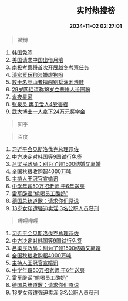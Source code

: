 <div align="center"><h2>实时热搜榜</h2><h4>2024-11-02 02:27:01</h4></div>

> 微博  

1. [韩国免签](https://s.weibo.com/weibo?q=%E9%9F%A9%E5%9B%BD%E5%85%8D%E7%AD%BE&t=31&band_rank=1&Refer=top)<br />
2. [美国请求中国出借月壤](https://s.weibo.com/weibo?q=%23%E7%BE%8E%E5%9B%BD%E8%AF%B7%E6%B1%82%E4%B8%AD%E5%9B%BD%E5%87%BA%E5%80%9F%E6%9C%88%E5%A3%A4%23&t=31&band_rank=2&Refer=top)<br />
3. [南极考察将首次开展越冬考察任务](https://s.weibo.com/weibo?q=%23%E5%8D%97%E6%9E%81%E8%80%83%E5%AF%9F%E5%B0%86%E9%A6%96%E6%AC%A1%E5%BC%80%E5%B1%95%E8%B6%8A%E5%86%AC%E8%80%83%E5%AF%9F%E4%BB%BB%E5%8A%A1%23&t=31&band_rank=3&Refer=top)<br />
4. [潘宏爱玩狗涉嫌虐狗吗](https://s.weibo.com/weibo?q=%23%E6%BD%98%E5%AE%8F%E7%88%B1%E7%8E%A9%E7%8B%97%E6%B6%89%E5%AB%8C%E8%99%90%E7%8B%97%E5%90%97%23&t=31&band_rank=4&Refer=top)<br />
5. [数十名登山者擅闯别墅泳池洗鞋](https://s.weibo.com/weibo?q=%23%E6%95%B0%E5%8D%81%E5%90%8D%E7%99%BB%E5%B1%B1%E8%80%85%E6%93%85%E9%97%AF%E5%88%AB%E5%A2%85%E6%B3%B3%E6%B1%A0%E6%B4%97%E9%9E%8B%23&t=31&band_rank=5&Refer=top)<br />
6. [29岁网红谎称18岁立悲惨人设圈粉](https://s.weibo.com/weibo?q=%2329%E5%B2%81%E7%BD%91%E7%BA%A2%E8%B0%8E%E7%A7%B018%E5%B2%81%E7%AB%8B%E6%82%B2%E6%83%A8%E4%BA%BA%E8%AE%BE%E5%9C%88%E7%B2%89%23&t=31&band_rank=6&Refer=top)<br />
7. [永夜星河](https://s.weibo.com/weibo?q=%E6%B0%B8%E5%A4%9C%E6%98%9F%E6%B2%B3&t=31&band_rank=7&Refer=top)<br />
8. [张泉灵 再见爱人4受害者](https://s.weibo.com/weibo?q=%E5%BC%A0%E6%B3%89%E7%81%B5%20%E5%86%8D%E8%A7%81%E7%88%B1%E4%BA%BA4%E5%8F%97%E5%AE%B3%E8%80%85&t=31&band_rank=8&Refer=top)<br />
9. [武大博士一人拿下24万元奖学金](https://s.weibo.com/weibo?q=%23%E6%AD%A6%E5%A4%A7%E5%8D%9A%E5%A3%AB%E4%B8%80%E4%BA%BA%E6%8B%BF%E4%B8%8B24%E4%B8%87%E5%85%83%E5%A5%96%E5%AD%A6%E9%87%91%23&t=31&band_rank=9&Refer=top)<br />

> 知乎  


> 百度  

1. [习近平会见斯洛伐克总理菲佐](https://www.baidu.com/s?wd=%E4%B9%A0%E8%BF%91%E5%B9%B3%E4%BC%9A%E8%A7%81%E6%96%AF%E6%B4%9B%E4%BC%90%E5%85%8B%E6%80%BB%E7%90%86%E8%8F%B2%E4%BD%90&sa=fyb_news&rsv_dl=fyb_news)<br />
2. [中方决定对韩国等9国试行免签](https://www.baidu.com/s?wd=%E4%B8%AD%E6%96%B9%E5%86%B3%E5%AE%9A%E5%AF%B9%E9%9F%A9%E5%9B%BD%E7%AD%899%E5%9B%BD%E8%AF%95%E8%A1%8C%E5%85%8D%E7%AD%BE&sa=fyb_news&rsv_dl=fyb_news)<br />
3. [吕梁民政局：别为了领1500结婚又离婚](https://www.baidu.com/s?wd=%E5%90%95%E6%A2%81%E6%B0%91%E6%94%BF%E5%B1%80%EF%BC%9A%E5%88%AB%E4%B8%BA%E4%BA%86%E9%A2%861500%E7%BB%93%E5%A9%9A%E5%8F%88%E7%A6%BB%E5%A9%9A&sa=fyb_news&rsv_dl=fyb_news)<br />
4. [全国秋粮收购超4000万吨](https://www.baidu.com/s?wd=%E5%85%A8%E5%9B%BD%E7%A7%8B%E7%B2%AE%E6%94%B6%E8%B4%AD%E8%B6%854000%E4%B8%87%E5%90%A8&sa=fyb_news&rsv_dl=fyb_news)<br />
5. [主持人王冠官宣婚讯](https://www.baidu.com/s?wd=%E4%B8%BB%E6%8C%81%E4%BA%BA%E7%8E%8B%E5%86%A0%E5%AE%98%E5%AE%A3%E5%A9%9A%E8%AE%AF&sa=fyb_news&rsv_dl=fyb_news)<br />
6. [中学年薪50万招老师 干6年送房](https://www.baidu.com/s?wd=%E4%B8%AD%E5%AD%A6%E5%B9%B4%E8%96%AA50%E4%B8%87%E6%8B%9B%E8%80%81%E5%B8%88+%E5%B9%B26%E5%B9%B4%E9%80%81%E6%88%BF&sa=fyb_news&rsv_dl=fyb_news)<br />
7. [雷军辟谣“偷喝员工酸奶”](https://www.baidu.com/s?wd=%E9%9B%B7%E5%86%9B%E8%BE%9F%E8%B0%A3%E2%80%9C%E5%81%B7%E5%96%9D%E5%91%98%E5%B7%A5%E9%85%B8%E5%A5%B6%E2%80%9D&sa=fyb_news&rsv_dl=fyb_news)<br />
8. [德国总统道歉：请求你们原谅](https://www.baidu.com/s?wd=%E5%BE%B7%E5%9B%BD%E6%80%BB%E7%BB%9F%E9%81%93%E6%AD%89%EF%BC%9A%E8%AF%B7%E6%B1%82%E4%BD%A0%E4%BB%AC%E5%8E%9F%E8%B0%85&sa=fyb_news&rsv_dl=fyb_news)<br />
9. [13岁女孩遭强迫卖淫 3名公职人员获刑](https://www.baidu.com/s?wd=13%E5%B2%81%E5%A5%B3%E5%AD%A9%E9%81%AD%E5%BC%BA%E8%BF%AB%E5%8D%96%E6%B7%AB+3%E5%90%8D%E5%85%AC%E8%81%8C%E4%BA%BA%E5%91%98%E8%8E%B7%E5%88%91&sa=fyb_news&rsv_dl=fyb_news)<br />

> 哔哩哔哩  

1. [习近平会见斯洛伐克总理菲佐](https://www.baidu.com/s?wd=%E4%B9%A0%E8%BF%91%E5%B9%B3%E4%BC%9A%E8%A7%81%E6%96%AF%E6%B4%9B%E4%BC%90%E5%85%8B%E6%80%BB%E7%90%86%E8%8F%B2%E4%BD%90&sa=fyb_news&rsv_dl=fyb_news)<br />
2. [中方决定对韩国等9国试行免签](https://www.baidu.com/s?wd=%E4%B8%AD%E6%96%B9%E5%86%B3%E5%AE%9A%E5%AF%B9%E9%9F%A9%E5%9B%BD%E7%AD%899%E5%9B%BD%E8%AF%95%E8%A1%8C%E5%85%8D%E7%AD%BE&sa=fyb_news&rsv_dl=fyb_news)<br />
3. [吕梁民政局：别为了领1500结婚又离婚](https://www.baidu.com/s?wd=%E5%90%95%E6%A2%81%E6%B0%91%E6%94%BF%E5%B1%80%EF%BC%9A%E5%88%AB%E4%B8%BA%E4%BA%86%E9%A2%861500%E7%BB%93%E5%A9%9A%E5%8F%88%E7%A6%BB%E5%A9%9A&sa=fyb_news&rsv_dl=fyb_news)<br />
4. [全国秋粮收购超4000万吨](https://www.baidu.com/s?wd=%E5%85%A8%E5%9B%BD%E7%A7%8B%E7%B2%AE%E6%94%B6%E8%B4%AD%E8%B6%854000%E4%B8%87%E5%90%A8&sa=fyb_news&rsv_dl=fyb_news)<br />
5. [主持人王冠官宣婚讯](https://www.baidu.com/s?wd=%E4%B8%BB%E6%8C%81%E4%BA%BA%E7%8E%8B%E5%86%A0%E5%AE%98%E5%AE%A3%E5%A9%9A%E8%AE%AF&sa=fyb_news&rsv_dl=fyb_news)<br />
6. [中学年薪50万招老师 干6年送房](https://www.baidu.com/s?wd=%E4%B8%AD%E5%AD%A6%E5%B9%B4%E8%96%AA50%E4%B8%87%E6%8B%9B%E8%80%81%E5%B8%88+%E5%B9%B26%E5%B9%B4%E9%80%81%E6%88%BF&sa=fyb_news&rsv_dl=fyb_news)<br />
7. [雷军辟谣“偷喝员工酸奶”](https://www.baidu.com/s?wd=%E9%9B%B7%E5%86%9B%E8%BE%9F%E8%B0%A3%E2%80%9C%E5%81%B7%E5%96%9D%E5%91%98%E5%B7%A5%E9%85%B8%E5%A5%B6%E2%80%9D&sa=fyb_news&rsv_dl=fyb_news)<br />
8. [德国总统道歉：请求你们原谅](https://www.baidu.com/s?wd=%E5%BE%B7%E5%9B%BD%E6%80%BB%E7%BB%9F%E9%81%93%E6%AD%89%EF%BC%9A%E8%AF%B7%E6%B1%82%E4%BD%A0%E4%BB%AC%E5%8E%9F%E8%B0%85&sa=fyb_news&rsv_dl=fyb_news)<br />
9. [13岁女孩遭强迫卖淫 3名公职人员获刑](https://www.baidu.com/s?wd=13%E5%B2%81%E5%A5%B3%E5%AD%A9%E9%81%AD%E5%BC%BA%E8%BF%AB%E5%8D%96%E6%B7%AB+3%E5%90%8D%E5%85%AC%E8%81%8C%E4%BA%BA%E5%91%98%E8%8E%B7%E5%88%91&sa=fyb_news&rsv_dl=fyb_news)<br />
